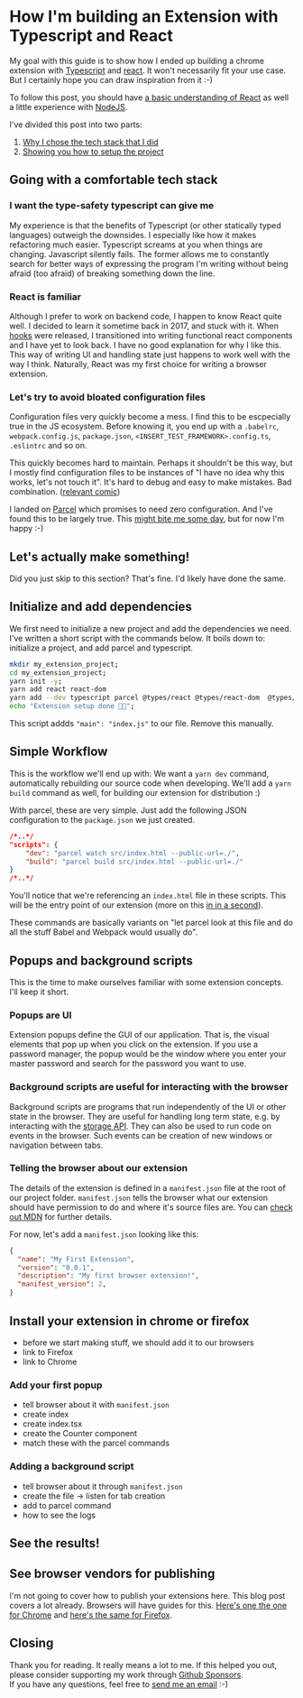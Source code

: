 # How I'm building an Extension with Typescript and React 
My goal with this guide is to show how I ended up building a chrome extension with [Typescript](https://www.typescriptlang.org/) and [react](https://reactjs.org/). It won't necessarily fit your use case. But I certainly hope you can draw inspiration from it :-) 

To follow this post, you should have [a basic understanding of React](https://reactjs.org/docs/getting-started.html) as well a little experience with [NodeJS](nodejs.org). 

I've divided this post into two parts: 
1. [Why I chose the tech stack that I did](#going-with-a-comfortable-tech-stack)
2. [Showing you how to setup the project](#lets-actually-make-something)

## Going with a comfortable tech stack 
### I want the type-safety typescript can give me 
My experience is that the benefits of Typescript (or other statically typed languages) outweigh the downsides. 
I especially like how it makes refactoring much easier. 
Typescript screams at you when things are changing. Javascript silently fails. 
The former allows me to constantly search for better ways of expressing the program I'm writing without 
being afraid (too afraid) of breaking something down the line. 

### React is familiar 
Although I prefer to work on backend code, I happen to know React quite well. 
I decided to learn it sometime back in 2017, and stuck with it. When [hooks](https://reactjs.org/docs/hooks-intro.html) were released, I transitioned into writing functional react components and I have yet to look back. I have no good explanation for why I like this. This way of writing UI and handling state just happens to work well with the way I think. 
Naturally, React was my first choice for writing a browser extension.

### Let's try to avoid bloated configuration files 
Configuration files very quickly become a mess. I find this to be escpecially true in the JS ecosystem. Before knowing it, you end up with a `.babelrc`, `webpack.config.js`, `package.json`, `<INSERT_TEST_FRAMEWORK>.config.ts`, `.eslintrc` and so on. 

This quickly becomes hard to maintain. Perhaps it shouldn't be this way, but I mostly find configuration files to be instances of "I have no idea why this works, let's not touch it". 
It's hard to debug and easy to make mistakes. Bad combination. 
([relevant comic](https://preview.redd.it/a0hf4zzwv4a11.jpg?width=640&crop=smart&auto=webp&s=0dad1c1d40783ba976a6d39f994fe423eb305dc5)) 

I landed on [Parcel](parceljs.org) which promises to need zero configuration. And I've found this to be largely true. This [might bite me some day](https://imgs.xkcd.com/comics/will_it_work.png), but for now I'm happy :-) 

## Let's actually make something!
Did you just skip to this section? That's fine. I'd likely have done the same. 
## Initialize and add dependencies 
We first need to initialize a new project and add the dependencies we need. 
I've written a short script with the commands below. 
It boils down to: initialize a project, and add parcel and typescript. 
```sh 
mkdir my_extension_project;
cd my_extension_project; 
yarn init -y; 
yarn add react react-dom 
yarn add --dev typescript parcel @types/react @types/react-dom  @types/chrome;
echo "Extension setup done 🧑‍🚀";
```

This script addds `"main": "index.js"` to our file. Remove this manually.

## Simple Workflow 
This is the workflow we'll end up with: 
We want a `yarn dev` command, automatically rebuilding our source code when developing. 
We'll add a `yarn build`  command as well, for building our extension for distribution :) 

With parcel, these are very simple. Just add the following JSON configuration to the `package.json` we just created.
```json 
/*..*/
"scripts": {
    "dev": "parcel watch src/index.html --public-url=./",
    "build": "parcel build src/index.html --public-url=./"
}
/*..*/
```

You'll notice that we're referencing an `index.html` file in these scripts. 
This will be the entry point of our extension (more on this [in in a second](#add-your-first-popup)).

These commands are basically variants on "let parcel look at this file and do all the stuff Babel and Webpack would usually do".

## Popups and background scripts 
This is the time to make ourselves familiar with some extension concepts. I'll keep it short. 
### Popups are UI 
Extension popups define the GUI of our application. That is, 
the visual elements that pop up when you click on the extension. 
If you use a password manager, the popup would be the window where you 
enter your master password and search for the password you want to use. 
### Background scripts are useful for interacting with the browser 
Background scripts are programs that run independently of the UI or other state in the browser. 
They are useful for handling long term state, e.g. by interacting with the [storage API](https://developer.mozilla.org/en-US/docs/Mozilla/Add-ons/WebExtensions/API/storage). They can also be used to run code on events in the browser. Such 
events can be creation of new windows or navigation between tabs. 

### Telling the browser about our extension
The details of the extension is defined in a `manifest.json` file at the root of our project folder. 
`manifest.json` tells the browser what our extension should have permission to do and where it's source files are.
You can [check out MDN](https://developer.mozilla.org/en-US/docs/Mozilla/Add-ons/WebExtensions/Anatomy_of_a_WebExtension#manifest.json) for further details. 

For now, let's add a `manifest.json` looking like this: 
```json 
{
  "name": "My First Extension",
  "version": "0.0.1",
  "description": "My first browser extension!",
  "manifest_version": 2,
}
```

## Install your extension in chrome or firefox 
* before we start making stuff, we should add it to our browsers
* link to Firefox 
* link to Chrome
### Add your first popup
* tell browser about it with `manifest.json`
* create index 
* create index.tsx 
* create the Counter component
* match these with the parcel commands 

### Adding a background script 
* tell browser about it through `manifest.json`
* create the file -> listen for tab creation 
* add to parcel command 
* how to see the logs 

## See the results! 

## See browser vendors for publishing 
I'm not going to cover how to publish your extensions here. 
This blog post covers a lot already. Browsers will have guides for this. 
[Here's one the one for Chrome](https://developer.chrome.com/docs/webstore/publish/) and [here's the same for Firefox](https://extensionworkshop.com/documentation/publish/submitting-an-add-on/). 


## Closing 
Thank you for reading. It really means a lot to me.
If this helped you out, please consider supporting my work through [Github Sponsors](https://github.com/sponsors/olaven).  
If you have any questions, feel free to [send me an email](mailto:olav@sundfoer.com) :-) 
